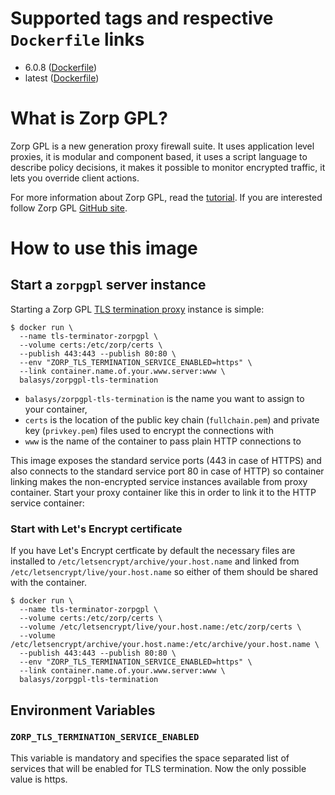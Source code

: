 # Supported tags and respective `Dockerfile` links

* 6.0.8 ([Dockerfile](https://github.com/Balasys/zorp-docker/blob/master/tls-termination/Dockerfile))
* latest ([Dockerfile](https://github.com/Balasys/zorp-docker/blob/6.0.8/tls-termination/Dockerfile))

# What is Zorp GPL?

Zorp GPL is a new generation proxy firewall suite. It uses application level proxies, it is modular and component based,
it uses a script language to describe policy decisions, it makes it possible to monitor encrypted traffic, it lets you
override client actions.

For more information about Zorp GPL, read the [tutorial](http://zorp-gpl-tutorial.readthedocs.io/). If you are
interested follow Zorp GPL [GitHub site](https://balasys.github.io/zorp).

# How to use this image

## Start a `zorpgpl` server instance

Starting a Zorp GPL [TLS termination proxy](https://en.wikipedia.org/wiki/TLS_termination_proxy) instance is simple:

    $ docker run \
      --name tls-terminator-zorpgpl \
      --volume certs:/etc/zorp/certs \
      --publish 443:443 --publish 80:80 \
      --env "ZORP_TLS_TERMINATION_SERVICE_ENABLED=https" \
      --link container.name.of.your.www.server:www \
      balasys/zorpgpl-tls-termination

* `balasys/zorpgpl-tls-termination` is the name you want to assign to your container,
* `certs` is the location of the public key chain (`fullchain.pem`) and private key (`privkey.pem`) files used to encrypt the
  connections with
* `www` is the name of the container to pass plain HTTP connections to

This image exposes the standard service ports (443 in case of HTTPS) and also connects to the standard service port 80
in case of HTTP) so container linking makes the non-encrypted service instances available from proxy container. Start
your proxy container like this in order to link it to the HTTP service container:


### Start with Let's Encrypt certificate

If you have Let's Encrypt certficate by default the necessary files are installed to `/etc/letsencrypt/archive/your.host.name` 
and linked from `/etc/letsencrypt/live/your.host.name` so either of them should be shared with the container.

    $ docker run \
      --name tls-terminator-zorpgpl \
      --volume certs:/etc/zorp/certs \
      --volume /etc/letsencrypt/live/your.host.name:/etc/zorp/certs \
      --volume /etc/letsencrypt/archive/your.host.name:/etc/archive/your.host.name \
      --publish 443:443 --publish 80:80 \
      --env "ZORP_TLS_TERMINATION_SERVICE_ENABLED=https" \
      --link container.name.of.your.www.server:www \
      balasys/zorpgpl-tls-termination

## Environment Variables

### `ZORP_TLS_TERMINATION_SERVICE_ENABLED`

This variable is mandatory and specifies the space separated list of services that will be enabled for TLS termination. Now the only possible value is https.
